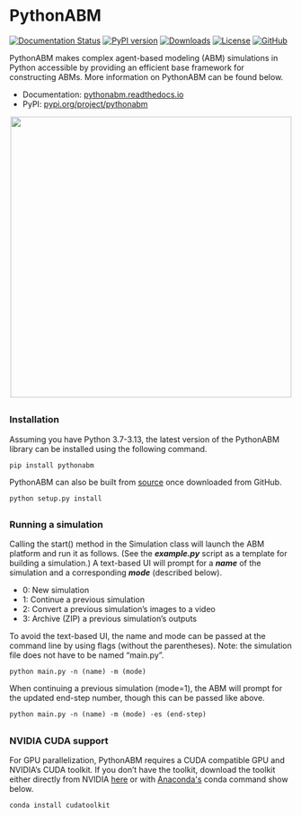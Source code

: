 # PythonABM
[![Documentation Status](https://readthedocs.org/projects/pythonabm/badge/?version=latest)](https://pythonabm.readthedocs.io/en/latest/?badge=latest)
[![PyPI version](https://badge.fury.io/py/pythonabm.svg)](https://badge.fury.io/py/pythonabm)
[![Downloads](https://static.pepy.tech/badge/pythonabm)](https://pepy.tech/project/pythonabm)
[![License](https://img.shields.io/badge/License-Apache_2.0-blue.svg)](https://opensource.org/licenses/Apache-2.0)
[![GitHub](https://badgen.net/badge/icon/github?icon=github&label)](https://github.com/kemplab/pythonabm)



PythonABM makes complex agent-based modeling (ABM) simulations in Python accessible by providing an efficient base framework
for constructing ABMs. More information on PythonABM can be found below.

* Documentation:  [pythonabm.readthedocs.io](https://pythonabm.readthedocs.io/en/latest/index.html)
* PyPI:  [pypi.org/project/pythonabm](https://pypi.org/project/pythonabm/)

<p align="center">
    <img src="https://github.com/kemplab/pythonabm/blob/main/docs/front_image.png?raw=true" alt="" width="500">
<p>


## 
### Installation
Assuming you have Python 3.7-3.13, the latest version of the PythonABM library can be installed using the following command.
```
pip install pythonabm
```

PythonABM can also be built from [source](https://github.com/kemplab/pythonabm) once downloaded from GitHub.
```
python setup.py install
```

##

### Running a simulation
Calling the start() method in the Simulation class will launch the ABM platform and run it as follows.
(See the ***example.py*** script as a template for building a simulation.) A
text-based UI will prompt for a ***name*** of the simulation and a corresponding ***mode*** (described below).
- 0: New simulation
- 1: Continue a previous simulation
- 2: Convert a previous simulation’s images to a video
- 3: Archive (ZIP) a previous simulation’s outputs

To avoid the text-based UI, the name and mode can be passed at the
command line by using flags (without the parentheses). Note: the
simulation file does not have to be named “main.py”.
```
python main.py -n (name) -m (mode)
```

When continuing a previous simulation (mode=1), the ABM will prompt for
the updated end-step number, though this can be passed like above.
```
python main.py -n (name) -m (mode) -es (end-step)
```

##

### NVIDIA CUDA support
For GPU parallelization, PythonABM requires a CUDA compatible GPU and NVIDIA’s
CUDA toolkit. If you don’t have the toolkit, download the
toolkit either directly from NVIDIA
[here](https://developer.nvidia.com/cuda-downloads) or with [Anaconda's](https://www.anaconda.com/) conda
command show below.

```
conda install cudatoolkit
```

##
